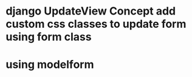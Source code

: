 # django UpdateView Concept add custom css classes to update form using form class

# using modelform
